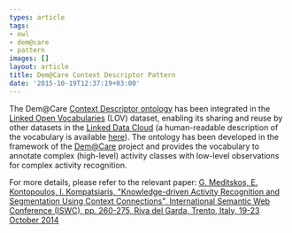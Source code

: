 ```yaml
---
types: article
tags:
- owl
- dem@care
- pattern
images: []
layout: article
title: Dem@Care Context Descriptor Pattern
date: '2015-10-19T12:37:19+03:00'
---
```

<p>The Dem@Care <a href="http://lov.okfn.org/dataset/lov/vocabs/ctxdesc">Context Descriptor ontology</a> has been integrated in the <a href="http://lov.okfn.org/dataset/lov/index.html">Linked Open Vocabularies</a> (LOV) dataset, enabling its sharing and reuse by other datasets in the <a href="http://linkeddata.org/home">Linked Data Cloud</a> (a human-readable description of the vocabulary is available <a href="http://www.demcare.eu/ontologies/ctxdesc.html">here</a>). The ontology has been developed in the framework of the <a href="http://www.demcare.eu/">Dem@Care</a> project and provides the vocabulary to annotate complex (high-level) activity classes with low-level observations for complex activity recognition.</p>
<p>For more details, please refer to the relevant paper: <a href="https://doi.org/10.1007/978-3-319-11915-1_17">G. Meditskos, E. Kontopoulos, I. Kompatsiaris, "Knowledge-driven Activity Recognition and Segmentation Using Context Connections", International Semantic Web Conference (ISWC), pp. 260-275, Riva del Garda, Trento, Italy, 19-23 October 2014</a></p>
